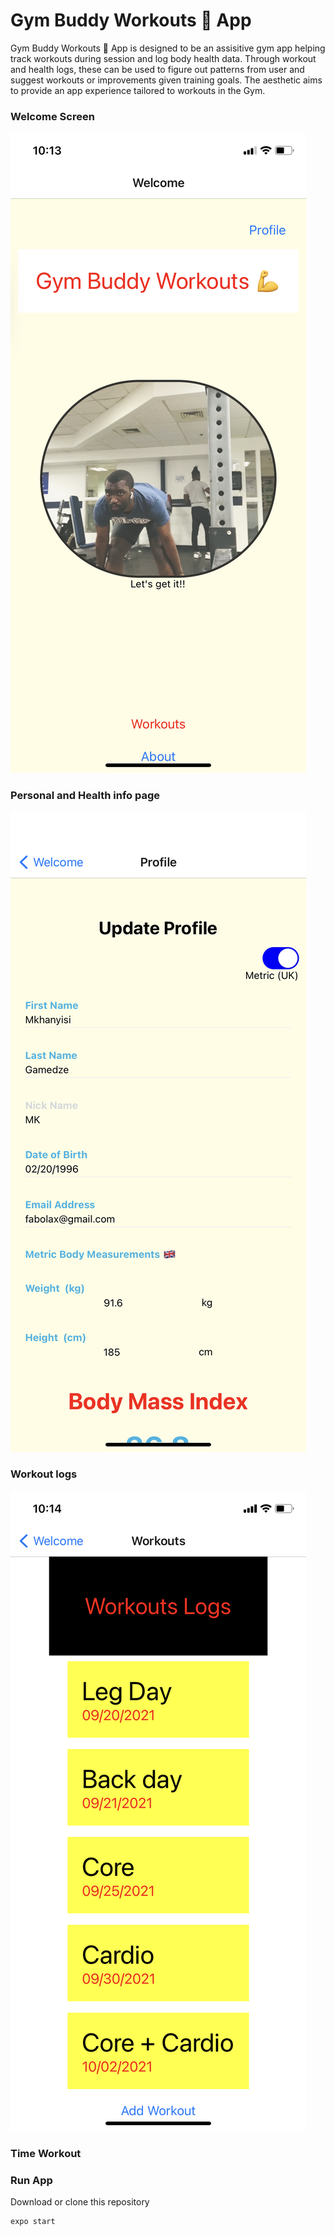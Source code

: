 # Gym Buddy Workouts 💪  App

Gym Buddy Workouts 💪  App is designed to be an assisitive gym app helping track workouts during session and log body health data. Through workout and health logs, these can be used to figure out patterns from user and suggest workouts or improvements given training goals. The aesthetic aims to provide an app experience tailored to workouts in the Gym. 

### Welcome Screen

![Welcome Screen](https://raw.githubusercontent.com/mkhanyisig/gym_buddy_App/main/Gym_Buddy/images/IMG_0345.PNG)

### Personal and Health info page

![Info Page](https://raw.githubusercontent.com/mkhanyisig/gym_buddy_App/main/Gym_Buddy/images/IMG_0346.PNG)

### Workout logs
![Info Page](https://raw.githubusercontent.com/mkhanyisig/gym_buddy_App/main/Gym_Buddy/images/IMG_0347.PNG)

### Time Workout

### Run App

Download or clone this repository

```
expo start
```


